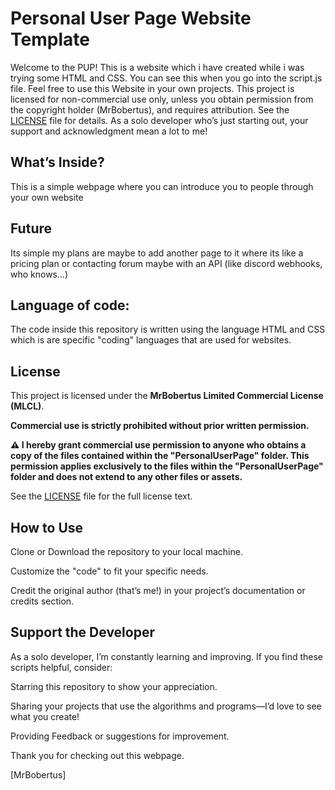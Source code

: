 # Personal User Page Website Template
Welcome to the PUP! This is a website which i have created while i was trying some HTML and CSS. You can see this when you go into the script.js file. Feel free to use this Website in your own projects. This project is licensed for non-commercial use only, unless you obtain permission from the copyright holder (MrBobertus), and requires attribution. See the [LICENSE](https://github.com/MrBobertus/Important-Documents/blob/main/MLCL%20-%20MrBobertus%20Limited%20Commercial%20License.md) file for details. As a solo developer who’s just starting out, your support and acknowledgment mean a lot to me!

## What’s Inside?
This is a simple webpage where you can introduce you to people through your own website

## Future
Its simple my plans are maybe to add another page to it where its like a pricing plan or contacting forum maybe with an API (like discord webhooks, who knows...)

## Language of code:
The code inside this repository is written using the language HTML and CSS which is are specific "coding" languages that are used for websites.

## License

This project is licensed under the **MrBobertus Limited Commercial License (MLCL)**.

**Commercial use is strictly prohibited without prior written permission.**

**⚠ I hereby grant commercial use permission to anyone who obtains a copy of the files contained within the "PersonalUserPage" folder. This permission applies exclusively to the files within the "PersonalUserPage" folder and does not extend to any other files or assets.**

See the [LICENSE](https://github.com/MrBobertus/Important-Documents/blob/main/MLCL%20-%20MrBobertus%20Limited%20Commercial%20License.md) file for the full license text.

## How to Use
Clone or Download the repository to your local machine.

Customize the "code" to fit your specific needs.

Credit the original author (that’s me!) in your project’s documentation or credits section.

## Support the Developer
As a solo developer, I’m constantly learning and improving. If you find these scripts helpful, consider:

Starring this repository to show your appreciation.

Sharing your projects that use the algorithms and programs—I’d love to see what you create!

Providing Feedback or suggestions for improvement.

Thank you for checking out this webpage.

[MrBobertus]
